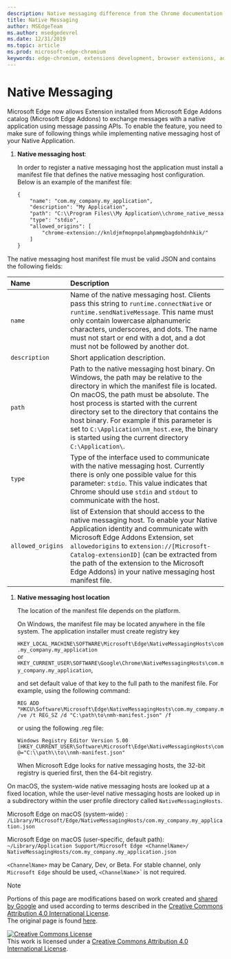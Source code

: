 ```yaml
---
description: Native messaging difference from the Chrome documentation
title: Native Messaging
author: MSEdgeTeam
ms.author: msedgedevrel
ms.date: 12/31/2019
ms.topic: article
ms.prod: microsoft-edge-chromium
keywords: edge-chromium, extensions development, browser extensions, addons, partner center, developer
---
```


# Native Messaging  

Microsoft Edge now allows Extension installed from Microsoft Edge Addons catalog \(Microsoft Edge Addons\) to exchange messages with a native application using message passing APIs.  To enable the feature, you need to make sure of following things while implementing native messaging host of your Native Application.  

<!--
 > [!NOTE]
> Native messaging is currently not supported on macOS and Linux version of Microsoft Edge.  This feature support is planned to be implemented soon.  -->  

1.  **Native messaging host**:  
    
    In order to register a native messaging host the application must install a manifest file that defines the native messaging host configuration.  Below is an example of the manifest file:  
    
    ```xml
    {
        "name": "com.my_company.my_application",
        "description": "My Application",
        "path": "C:\\Program Files\\My Application\\chrome_native_messaging_host.exe",
        "type": "stdio",
        "allowed_origins": [
            "chrome-extension://knldjmfmopnpolahpmmgbagdohdnhkik/"
        ]
    }
    ```  
    
The native messaging host manifest file must be valid JSON and contains the following fields:  

| Name | Description |  
|:--- |:--- |  
| `name` | Name of the native messaging host. Clients pass this string to `runtime.connectNative` or `runtime.sendNativeMessage`.  This name must only contain lowercase alphanumeric characters, underscores, and dots.  The name must not start or end with a dot, and a dot must not be followed by another dot. |  
| `description` | Short application description. |  
| `path` | Path to the native messaging host binary.  On Windows, the path may be relative to the directory in which the manifest file is located.  On macOS, the path must be absolute.  The host process is started with the current directory set to the directory that contains the host binary. For example if this parameter is set to `C:\Application\nm_host.exe`, the binary is started using the current directory `C:\Application\`. |  
| `type` | Type of the interface used to communicate with the native messaging host.  Currently there is only one possible value for this parameter: `stdio`.  This value indicates that Chrome should use `stdin` and `stdout` to communicate with the host. |  
| `allowed_origins` |  list of Extension that should access to the native messaging host.  To enable your Native Application identity and communicate with Microsoft Edge Addons Extension, set `allowedorigins` to `extension://[Microsoft-Catalog-extensionID]` \(can be extracted from the path of the extension to the Microsoft Edge Addons\) in your native messaging host manifest file. |  

1.  **Native messaging host location**  
    
    The location of the manifest file depends on the platform.  
    
    On Windows, the manifest file may be located anywhere in the file system.  The application installer must create registry key  
    
    `HKEY_LOCAL_MACHINE\SOFTWARE\Microsoft\Edge\NativeMessagingHosts\com.my_company.my_application`  
    or  
    `HKEY_CURRENT_USER\SOFTWARE\Google\Chrome\NativeMessagingHosts\com.my_company.my_application`,  
    
    and set default value of that key to the full path to the manifest file.  For example, using the following command:  
    
    ```shell
    REG ADD "HKCU\Software\Microsoft\Edge\NativeMessagingHosts\com.my_company.my_application" /ve /t REG_SZ /d "C:\path\to\nmh-manifest.json" /f
    ```  
    
    or using the following .reg file:  
    
    ```shell
    Windows Registry Editor Version 5.00
    [HKEY_CURRENT_USER\Software\Microsoft\Edge\NativeMessagingHosts\com.my_company.my_application]
    @="C:\\path\\to\\nmh-manifest.json"
    ```  
    
    When Microsoft Edge looks for native messaging hosts, the 32-bit registry is queried first, then the 64-bit registry.  

On macOS, the system-wide native messaging hosts are looked up at a fixed location, while the user-level native messaging hosts are looked up in a subdirectory within the user profile directory called `NativeMessagingHosts`.  

Microsoft Edge on macOS \(system-wide\) :  
`/Library/Microsoft/Edge/NativeMessagingHosts/com.my_company.my_application.json`  

Microsoft Edge on macOS \(user-specific, default path\):  
`~/Library/Application Support/Microsoft Edge <ChannelName>/ NativeMessagingHosts/com.my_company.my_application.json`  

`<ChannelName>` may be Canary, Dev, or Beta. For stable channel, only `Microsoft Edge` should be used, `<ChannelName`>` is not required.

<!-- image links -->  

<!-- links -->  

> [!NOTE]
> Portions of this page are modifications based on work created and [shared by Google][GoogleSitePolicies] and used according to terms described in the [Creative Commons Attribution 4.0 International License][CCA4IL].  
> The original page is found [here](https://developer.chrome.com/extensions/nativeMessaging).  

[![Creative Commons License][CCby4Image]][CCA4IL]  
This work is licensed under a [Creative Commons Attribution 4.0 International License][CCA4IL].  

[CCA4IL]: https://creativecommons.org/licenses/by/4.0  
[CCby4Image]: https://i.creativecommons.org/l/by/4.0/88x31.png  
[GoogleSitePolicies]: https://developers.google.com/terms/site-policies
